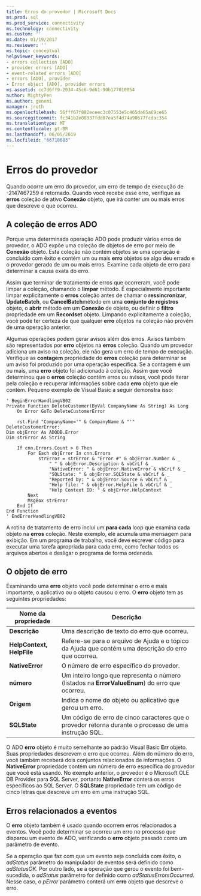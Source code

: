 ```yaml
---
title: Erros do provedor | Microsoft Docs
ms.prod: sql
ms.prod_service: connectivity
ms.technology: connectivity
ms.custom: ''
ms.date: 01/19/2017
ms.reviewer: ''
ms.topic: conceptual
helpviewer_keywords:
- errors collection [ADO]
- provider errors [ADO]
- event-related errors [ADO]
- errors [ADO], provider
- Error object [ADO], provider errors
ms.assetid: cc7d6ff9-2034-45c6-9d61-90b177010054
author: MightyPen
ms.author: genemi
manager: jroth
ms.openlocfilehash: 56fff67f882eceec3c07553e5c465da65a69ce65
ms.sourcegitcommit: fc341b2e08937fdd07ea5f4d74a90677fcdac354
ms.translationtype: MT
ms.contentlocale: pt-BR
ms.lasthandoff: 06/05/2019
ms.locfileid: "66718683"
---
```

# <a name="provider-errors"></a>Erros do provedor
Quando ocorre um erro do provedor, um erro de tempo de execução de -2147467259 é retornado. Quando você recebe esse erro, verifique as **erros** coleção de ativo **Conexão** objeto, que irá conter um ou mais erros que descreve o que ocorreu.  
  
## <a name="the-ado-errors-collection"></a>A coleção de erros ADO  
 Porque uma determinada operação ADO pode produzir vários erros de provedor, o ADO expõe uma coleção de objetos de erro por meio de **Conexão** objeto. Esta coleção não contém objetos se uma operação é concluído com êxito e contém um ou mais **erro** objetos se algo deu errado e o provedor gerado de um ou mais erros. Examine cada objeto de erro para determinar a causa exata do erro.  
  
 Assim que terminar de tratamento de erros que ocorreram, você pode limpar a coleção, chamando o **limpar** método. É especialmente importante limpar explicitamente o **erros** coleção antes de chamar o **ressincronizar**, **UpdateBatch**, ou **CancelBatch**método em uma **conjunto de registros** objeto, o **abrir** método em um **Conexão** de objeto, ou definir o **filtro** propriedade em um **Recordset** objeto. Limpando explicitamente a coleção, você pode ter certeza de que qualquer **erro** objetos na coleção não provêm de uma operação anterior.  
  
 Algumas operações podem gerar avisos além dos erros. Avisos também são representados por **erro** objetos na **erros** coleção. Quando um provedor adiciona um aviso na coleção, ele não gera um erro de tempo de execução. Verifique as **contagem** propriedade do **erros** coleção para determinar se um aviso foi produzido por uma operação específica. Se a contagem é um ou mais, uma **erro** objeto foi adicionado à coleção. Assim que você determinou que o **erros** coleção contém erros ou avisos, você pode iterar pela coleção e recuperar informações sobre cada **erro** objeto que ele contém. Pequeno exemplo de Visual Basic a seguir demonstra isso:  
  
```  
' BeginErrorHandlingVB02  
Private Function DeleteCustomer(ByVal CompanyName As String) As Long  
    On Error GoTo DeleteCustomerError  
  
    rst.Find "CompanyName='" & CompanyName & "'"  
DeleteCustomerError:  
Dim objError As ADODB.Error  
Dim strError As String  
  
    If cnn.Errors.Count > 0 Then  
        For Each objError In cnn.Errors  
            strError = strError & "Error #" & objError.Number & _  
                " " & objError.Description & vbCrLf & _  
                "NativeError: " & objError.NativeError & vbCrLf & _  
                "SQLState: " & objError.SQLState & vbCrLf & _  
                "Reported by: " & objError.Source & vbCrLf & _  
                "Help file: " & objError.HelpFile & vbCrLf & _  
                "Help Context ID: " & objError.HelpContext  
        Next  
        MsgBox strError  
    End If  
End Function  
' EndErrorHandlingVB02  
```  
  
 A rotina de tratamento de erro inclui um **para cada** loop que examina cada objeto na **erros** coleção. Neste exemplo, ele acumula uma mensagem para exibição. Em um programa de trabalho, você deve escrever código para executar uma tarefa apropriada para cada erro, como fechar todos os arquivos abertos e desligar o programa de forma ordenada.  
  
## <a name="the-error-object"></a>O objeto de erro  
 Examinando uma **erro** objeto você pode determinar o erro e mais importante, o aplicativo ou o objeto causou o erro. O **erro** objeto tem as seguintes propriedades:  
  
|Nome da propriedade|Descrição|  
|-------------------|-----------------|  
|**Descrição**|Uma descrição de texto do erro que ocorreu.|  
|**HelpContext, HelpFile**|Refere-se para o arquivo de Ajuda e o tópico da Ajuda que contém uma descrição do erro que ocorreu.|  
|**NativeError**|O número de erro específico do provedor.|  
|**número**|Um inteiro longo que representa o número (listados na **ErrorValueEnum**) do erro que ocorreu.|  
|**Origem**|Indica o nome do objeto ou aplicativo que gerou um erro.|  
|**SQLState**|Um código de erro de cinco caracteres que o provedor retorna durante o processo de uma instrução SQL.|  
  
 O ADO **erro** objeto é muito semelhante ao padrão Visual Basic **Err** objeto. Suas propriedades descrevem o erro que ocorreu. Além do número do erro, você também receberá dois conjuntos relacionados de informações. O **NativeError** propriedade contém um número de erro específica do provedor que você está usando. No exemplo anterior, o provedor é o Microsoft OLE DB Provider para SQL Server, portanto **NativeError** conterá os erros específicos ao SQL Server. O **SQLState** propriedade tem um código de cinco letras que descreve um erro em uma instrução SQL.  
  
## <a name="event-related-errors"></a>Erros relacionados a eventos  
 O **erro** objeto também é usado quando ocorrem erros relacionados a eventos. Você pode determinar se ocorreu um erro no processo que disparou um evento de ADO, verificando o **erro** objeto passado como um parâmetro de evento.  
  
 Se a operação que faz com que um evento seja concluída com êxito, o *adStatus* parâmetro do manipulador de eventos será definido como *adStatusOK*. Por outro lado, se a operação que gerou o evento foi bem-sucedida, o *adStatus* parâmetro for definido como *adStatusErrorsOccurred*. Nesse caso, o *pError* parâmetro conterá um **erro** objeto que descreve o erro.
